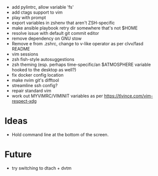 * add pylintrc, allow variable 'fs'
* add ctags support to vim
* play with prompt
* export variables in zshenv that aren't ZSH-specific
* make ansible playbook retry dir somewhere that's not $HOME
* resolve issue with default git commit editor
* remove dependency on GNU stow
* Remove e from .zshrc, change to v-like operator as per clvv/fasd README
* vim sessions
* zsh fish-style autosuggestions
* zsh theming (esp. perhaps time-specific/an $ATMOSPHERE variable hooked to the desktop as well?)
* fix docker config location
* make nvim git's difftool
* streamline ssh config?
* repair standard vim
* work out MYVIMRC/VIMINIT variables as per https://tlvince.com/vim-respect-xdg

# Ideas
* Hold command line at the bottom of the screen.

# Future
* try switching to dtach + dvtm
